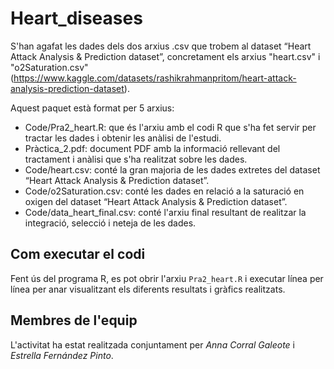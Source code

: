 # Heart_diseases

S'han agafat les dades dels dos arxius .csv que trobem al dataset “Heart Attack Analysis & Prediction dataset”, concretament els arxius "heart.csv" i "o2Saturation.csv" (https://www.kaggle.com/datasets/rashikrahmanpritom/heart-attack-analysis-prediction-dataset).

Aquest paquet està format per 5 arxius:

- Code/Pra2_heart.R: que és l'arxiu amb el codi R que s'ha fet servir per tractar les dades i obtenir les anàlisi de l'estudi.
- Pràctica_2.pdf: document PDF amb la informació rellevant del tractament i anàlisi que s'ha realitzat sobre les dades.
- Code/heart.csv: conté la gran majoria de les dades extretes del dataset “Heart Attack Analysis & Prediction dataset”.
- Code/o2Saturation.csv: conté les dades en relació a la saturació en oxigen del dataset “Heart Attack Analysis & Prediction dataset”.
- Code/data_heart_final.csv: conté l'arxiu final resultant de realitzar la integració, selecció i neteja de les dades.

## Com executar el codi
Fent ús del programa R, es pot obrir l'arxiu `Pra2_heart.R` i executar línea per línea per anar visualitzant els diferents resultats i gràfics realitzats.

## Membres de l'equip
L'activitat ha estat realitzada conjuntament per *Anna Corral Galeote* i *Estrella Fernández Pinto*.
